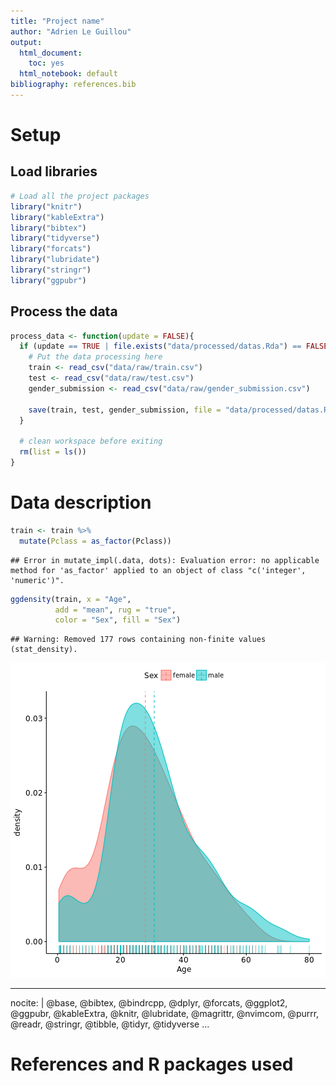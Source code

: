 ```yaml
---
title: "Project name"
author: "Adrien Le Guillou"
output:
  html_document: 
    toc: yes
  html_notebook: default
bibliography: references.bib
---
```


# Setup


## Load libraries


```r
# Load all the project packages
library("knitr")
library("kableExtra")
library("bibtex")
library("tidyverse")
library("forcats")
library("lubridate")
library("stringr")
library("ggpubr")
```


## Process the data


```r
process_data <- function(update = FALSE){
  if (update == TRUE | file.exists("data/processed/datas.Rda") == FALSE) {
    # Put the data processing here
    train <- read_csv("data/raw/train.csv")
    test <- read_csv("data/raw/test.csv")
    gender_submission <- read_csv("data/raw/gender_submission.csv")
    
    save(train, test, gender_submission, file = "data/processed/datas.Rda")
  }

  # clean workspace before exiting
  rm(list = ls())
}
```






# Data description


```r
train <- train %>%
  mutate(Pclass = as_factor(Pclass))
```

```
## Error in mutate_impl(.data, dots): Evaluation error: no applicable method for 'as_factor' applied to an object of class "c('integer', 'numeric')".
```

```r
ggdensity(train, x = "Age",
          add = "mean", rug = "true",
          color = "Sex", fill = "Sex")
```

```
## Warning: Removed 177 rows containing non-finite values (stat_density).
```

![plot of chunk data_description](figure/data_description-1.png)


---
nocite: |
  @base, @bibtex, @bindrcpp, @dplyr, @forcats, @ggplot2, @ggpubr, @kableExtra, @knitr, @lubridate, @magrittr, @nvimcom, @purrr, @readr, @stringr, @tibble, @tidyr, @tidyverse
...


# References and R packages used
